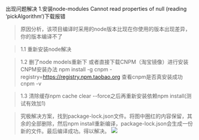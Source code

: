 出现问题解决
1.安装node-modules 
 Cannot read properties of null (reading ‘pickAlgorithm‘)下载报错

 >原因分析，该项目编译时采用的node版本比现在你使用的版本出现差异，你的版本编译不了

 >1.1  重新安装node解决

 >1.2 删了node models重新下
        或者直接下载CNPM（淘宝镜像）进行安装 CNPM安装办法
        npm install -g cnpm -registry=https://registry.npm.taobao.org
        查看cnpm是否真安装成功 cnpm -v 

 >1.3 清除缓存npm cache clear --force之后再重新安装依赖npm install(测试有效加1)

 >究极解决方案，找到package-lock.json文件。将图中圈红的内容保留，其余的全部删除，然后npm install重新编译，package-lock.json会生成一份新的文件。最后编译成功。得以解决。
<img src="./npm关联图1"></img>